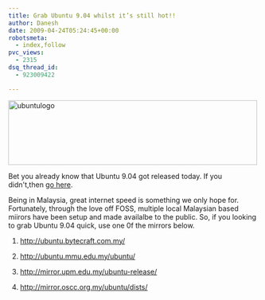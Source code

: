 ```yaml
---
title: Grab Ubuntu 9.04 whilst it’s still hot!!
author: Danesh
date: 2009-04-24T05:24:45+00:00
robotsmeta:
  - index,follow
pvc_views:
  - 2315
dsq_thread_id:
  - 923009422

---
```

<img loading="lazy" class="alignnone size-medium wp-image-1415" title="ubuntulogo" src="/wp-content/uploads/2009/04/ubuntulogo-500x130.png" alt="ubuntulogo" width="500" height="130" srcset="/wp-content/uploads/2009/04/ubuntulogo-500x130.png 500w, /wp-content/uploads/2009/04/ubuntulogo-1024x266.png 1024w, /wp-content/uploads/2009/04/ubuntulogo.png 1501w" sizes="(max-width: 500px) 100vw, 500px" />

Bet you already know that Ubuntu 9.04 got released today. If you didn't,then [go here][1].

Being in Malaysia, great internet speed is something we only hope for. Fortunately, through the love off FOSS, multiple local Malaysian based miirors have been setup and made availalbe to the public. So, if you looking to grab Ubuntu 9.04 quick, use one 0f the mirrors below.

1. http://ubuntu.bytecraft.com.my/

2. http://ubuntu.mmu.edu.my/ubuntu/

3. http://mirror.upm.edu.my/ubuntu-release/

4. <http://mirror.oscc.org.my/ubuntu/dists/>

 [1]: http://www.ubuntu.com/